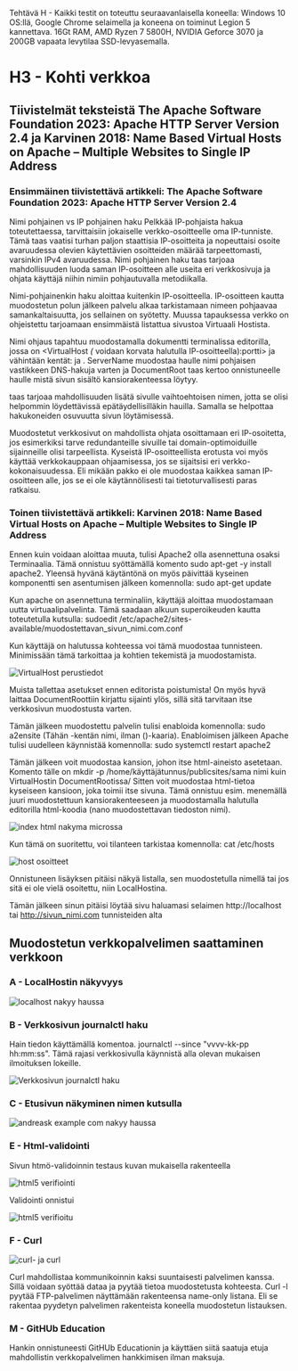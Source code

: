 Tehtävä H - Kaikki testit on toteuttu seuraavanlaisella koneella: Windows 10 OS:llä, Google Chrome selaimella ja koneena on toiminut Legion 5 kannettava. 16Gt RAM, AMD Ryzen 7 5800H, NVIDIA Geforce 3070 ja 200GB vapaata levytilaa SSD-levyasemalla.

# H3 - Kohti verkkoa
## Tiivistelmät teksteistä The Apache Software Foundation 2023: Apache HTTP Server Version 2.4 ja Karvinen 2018: Name Based Virtual Hosts on Apache – Multiple Websites to Single IP Address
### Ensimmäinen tiivistettävä artikkeli: The Apache Software Foundation 2023: Apache HTTP Server Version 2.4

Nimi pohjainen vs IP pohjainen haku
Pelkkää IP-pohjaista hakua toteutettaessa, tarvittaisiin jokaiselle verkko-osoitteelle oma IP-tunniste. Tämä taas vaatisi turhan paljon staattisia IP-osoitteita ja nopeuttaisi osoite avaruudessa olevien käytettävien osoitteiden määrää tarpeettomasti, varsinkin IPv4 avaruudessa. Nimi pohjainen haku taas tarjoaa mahdollisuuden luoda saman IP-osoitteen alle useita eri verkkosivuja ja ohjata käyttäjä niihin nimiin pohjautuvalla metodiikalla.

Nimi-pohjainenkin haku aloittaa kuitenkin IP-osoitteella. IP-osoitteen kautta muodostetun polun jälkeen palvelu alkaa tarkistamaan nimeen pohjaavaa samankaltaisuutta, jos sellainen on syötetty. Muussa tapauksessa verkko on ohjeistettu tarjoamaan ensimmäistä listattua sivustoa Virtuaali Hostista.

Nimi ohjaus tapahtuu muodostamalla dokumentti terminalissa editorilla, jossa on <VirtualHost *(* voidaan korvata halutulla IP-osoitteella):portti> ja vähintään kentät: <ServerName> ja <DocumentRoot>. 
ServerName muodostaa haulle nimi pohjaisen vastikkeen DNS-hakuja varten ja DocumentRoot taas kertoo onnistuneelle haulle mistä sivun sisältö kansiorakenteessa löytyy.

<ServerAlias> taas tarjoaa mahdollisuuden lisätä sivulle vaihtoehtoisen nimen, jotta se olisi helpommin löydettävissä epätäydellisilläkin hauilla. Samalla se helpottaa hakukoneiden osuvuutta sivun löytämisessä.

Muodostetut verkkosivut on mahdollista ohjata osoittamaan eri IP-osoitetta, jos esimerkiksi tarve redundanteille sivuille tai domain-optimoiduille sijainneille olisi tarpeellista. 
Kyseistä IP-osoitteellista erotusta voi myös käyttää verkkokauppaan ohjaamisessa, jos se sijaitsisi eri verkko-kokonaisuudessa. Eli mikään pakko ei ole muodostaa kaikkea saman IP-osoitteen alle, jos se ei ole käytännölisesti tai tietoturvallisesti paras ratkaisu.

### Toinen tiivistettävä artikkeli: Karvinen 2018: Name Based Virtual Hosts on Apache – Multiple Websites to Single IP Address

Ennen kuin voidaan aloittaa muuta, tulisi Apache2 olla asennettuna osaksi Terminaalia. Tämä onnistuu syöttämällä komento sudo apt-get -y install apache2. 
Yleensä hyvänä käytäntönä on myös päivittää kyseinen komponentti sen asentumisen jälkeen komennolla: sudo apt-get update

Kun apache on asennettuna terminaliin, käyttäjä aloittaa muodostamaan uutta virtuaalipalvelinta. 
Tämä saadaan alkuun superoikeuden kautta toteutetulla kutsulla: sudoedit /etc/apache2/sites-available/muodostettavan_sivun_nimi.com.conf

Kun käyttäjä on halutussa kohteessa voi tämä muodostaa <VirtualHost> tunnisteen. Minimissään tämä tarkoittaa <ServerName> ja <DocumentRoot> kohtien tekemistä ja muodostamista.

![VirtualHost perustiedot](https://github.com/Andtonyk/h1---Debian/assets/149326156/72dddfb6-8e37-4d88-a4e9-b353258c50eb)

Muista tallettaa asetukset ennen editorista poistumista! On myös hyvä laittaa DocumentRoottiin kirjattu sijainti ylös, sillä sitä tarvitaan itse verkkosivun muodostusta varten.

Tämän jälkeen muodostettu palvelin tulisi enabloida komennolla: sudo a2ensite (Tähän <ServerName>-kentän nimi, ilman ()-kaaria). 
Enabloimisen jälkeen Apache tulisi uudelleen käynnistää komennolla: sudo systemctl restart apache2

Tämän jälkeen voit muodostaa kansion, johon itse html-aineisto asetetaan. Komento tälle on mkdir -p /home/käyttäjätunnus/publicsites/sama nimi kuin VirtualHostin DocumentRootissa/
Sitten voit muodostaa html-tietoa kyseiseen kansioon, joka toimii itse sivuna. Tämä onnistuu esim. menemällä juuri muodostettuun kansiorakenteeseen ja muodostamalla halutulla editorilla html-koodia (nano muodostettavan tiedoston nimi).

![index html nakyma microssa](https://github.com/Andtonyk/h1---Debian/assets/149326156/c71c26c6-922a-4bc8-9990-7e0459ab3a39)

Kun tämä on suoritettu, voi tilanteen tarkistaa komennolla: cat /etc/hosts

![host osoitteet](https://github.com/Andtonyk/h1---Debian/assets/149326156/0adab15d-e1d4-48df-a9d4-74fe4496709d)

Onnistuneen lisäyksen pitäisi näkyä listalla, sen muodostetulla <ServerName> nimellä tai jos sitä ei ole  vielä osoitettu, niin LocalHostina.

Tämän jälkeen sinun pitäisi löytää sivu haluamasi selaimen http://localhost tai http://sivun_nimi.com tunnisteiden alta

## Muodostetun verkkopalvelimen saattaminen verkkoon

### A - LocalHostin näkyvyys

![localhost nakyy haussa](https://github.com/Andtonyk/h1---Debian/assets/149326156/972eba1f-ab29-4551-981e-51f4b8d883dc)

### B - Verkkosivun journalctl haku

Hain tiedon käyttämällä komentoa. journalctl --since "vvvv-kk-pp hh:mm:ss". Tämä rajasi verkkosivulla käynnistä alla olevan mukaisen ilmoituksen lokeille.

![Verkkosivun journalctl haku](https://github.com/Andtonyk/h1---Debian/assets/149326156/a0b15063-c8dd-4275-bff5-79be2b1f52da)


### C - Etusivun näkyminen nimen kutsulla

![andreask example com nakyy haussa](https://github.com/Andtonyk/h1---Debian/assets/149326156/78f3057f-7338-46f7-9598-56772aedb3dd)


### E - Html-validointi

Sivun htmö-validoinnin testaus kuvan mukaisella rakenteella

![html5 verifiointi](https://github.com/Andtonyk/h1---Debian/assets/149326156/e5fec693-8f45-4f8d-8338-ff95f7ee77eb)

Validointi onnistui

![html5 verifioitu](https://github.com/Andtonyk/h1---Debian/assets/149326156/1e8206e6-5e08-430c-adc6-d85ad518f803)

### F - Curl

![curl- ja curl](https://github.com/Andtonyk/h1---Debian/assets/149326156/8a3e5c8f-7d2e-4909-98d1-9437f1bb9d52)

Curl mahdollistaa kommunikoinnin kaksi suuntaisesti palvelimen kanssa. Sillä voidaan syöttää dataa ja pyytää tietoa muodostetusta kohteesta.
Curl -l pyytää FTP-palvelimen näyttämään rakenteensa name-only listana. Eli se rakentaa pyydetyn palvelimen rakenteista koneella muodostetun listauksen.


### M - GitHUb Education

Hankin onnistuneesti GitHUb Educationin ja käyttäen siitä saatuja etuja mahdollistin verkkopalvelimen hankkimisen ilman maksuja.
